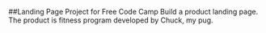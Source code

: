 ##Landing Page Project for Free Code Camp
Build a product landing page. The product is fitness program developed by Chuck, my pug. 